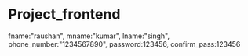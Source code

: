 # Project_frontend
fname:"raushan",
mname:"kumar",
lname:"singh",
phone_number:"1234567890",
password:123456,
confirm_pass:123456